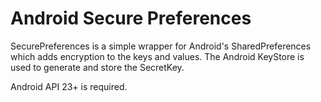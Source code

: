 # Android Secure Preferences

SecurePreferences is a simple wrapper for Android's SharedPreferences which adds encryption to the keys and values. The
Android KeyStore is used to generate and store the SecretKey.

Android API 23+ is required.
